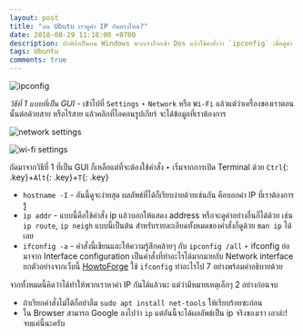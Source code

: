```yaml
---
layout: post
title: "บน Ubutu เราดูค่า IP กันตรงไหน?"
date: 2018-08-29 11:18:00 +0700
description: ปกติถ้าเป็นบน Windows พวกเราก็จะเข้า Dos แล้วใช้คำสั่งว่า `ipconfig` เพื่อดูค่า IP, ค่า Subnet อะไรต่างๆ แต่พอมาอยู่บน Ubuntu (หรือคำสั่งของ Unix) ต้องใช้คำสั่งอะไร ดูตรงไหนได้บ้าง?
tags: Ubuntu
comments: true
---
```

![ipconfig](https://res.cloudinary.com/sdees-reallife/image/upload/w_200,h_200,r_max,x_45,y_35,c_crop/v1535516845/ipconfig-command.gif)

*วิธีที่ 1 แบบที่เป็น GUI* - เข้าไปที่ `Settings` ‣ `Network` หรือ `Wi-Fi` แล้วแต่ว่าเครื่องของเราตอนนั้นต่อด้วยสาย หรือไร้สาย แล้วคลิกที่ไอคอนรูปเกียร์ จะได้ข้อมูลที่เราต้องการ

![network settings](https://res.cloudinary.com/sdees-reallife/image/upload/c_scale,w_600/v1535523799/Screenshot_from_2018-08-29_12-18-21.png)

![wi-fi settings](https://res.cloudinary.com/sdees-reallife/image/upload/c_scale,w_600/v1535523800/Screenshot_from_2018-08-29_12-18-40.png)

ถัดมาจากวิธีที่ 1 ที่เป็น GUI ก็เหลือแต่ที่จะต้องใช้คำสั่ง ‣ เริ่มจากการเปิด Terminal ด้วย `Ctrl`{: .key}+`Alt`{: .key}+`T`{: .key}

- `hostname -I` - อันนี้ดูจะง่ายสุด ผลลัพธ์ที่ได้ก็เรียบง่ายด้วยเช่นกัน คือบอกค่า IP ที่เราต้องการรู้
- `ip addr` - แบบนี้คือใช้คำสั่ง ip แล้วบอกให้แสดง address หรือจะดูค่าอย่างอื่นก็ได้ด้วย เช่น `ip route`, `ip neigh` แบบนี้เป็นต้น สำหรับรายละเอียดทั้งหมดของคำสั่งก็ดูด้วย `man ip` ได้เลย
- `ifconfig -a` - คำสั่งนี้เขียนและให้ความรู้สึกคล้ายๆ กับ `ipconfig /all` ‣ ifconfig ย่อมาจาก Interface configuration เป็นคำสั่งที่ทำอะไรได้มากมายกับ Network interface ยกตัวอย่างจากเว็บนี้ [HowtoForge](https://www.howtoforge.com/linux-ifconfig-command/) ใช้ `ifconfig` ทำอะไรไป 7 อย่างพร้อมคำอธิบายด้วย

จากทั้งหมดนี้คิดว่าได้ทำให้พวกเราหาค่า IP กันได้แล้วนะ แต่ว่ามีหมายเหตุเล็กๆ 2 อย่างก่อนจบ
- ถ้าเรียกคำสั่งไม่ได้ก็อย่าลืม `sudo apt install net-tools` ให้เรียบร้อยซะก่อน
- ใน Browser สามารถ Google ลงไปว่า `ip` แต่อันนี้จะได้ผลลัพธ์เป็น ip จริงของเรา เอาล่ะ! จบแค่นี้นะครับ
